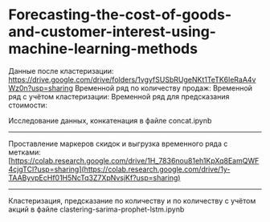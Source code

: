 # Forecasting-the-cost-of-goods-and-customer-interest-using-machine-learning-methods

Данные после кластеризации: https://drive.google.com/drive/folders/1vgyfSUSbRUgeNKt1TeTK6leRaA4vWz0n?usp=sharing
Временной ряд по количеству продаж: 
Временной ряд с учётом кластеризации: 
Временной ряд для предсказания стоимости:


Исследование данных, конкатенация в файле concat.ipynb

---

Проставление маркеров скидок и выгрузка временного ряда с метками: [https://colab.research.google.com/drive/1H_7836nou81eh1KpXq8EamQWF4cjgTCl?usp=sharing](https://colab.research.google.com/drive/1y-TAAByvpEcHf01H5NcTq3Z7XpNvsjKf?usp=sharing)

---

Кластеризация, предсказание по количеству и по количеству с учётом акций в файле clastering-sarima-prophet-lstm.ipynb
